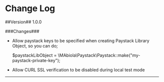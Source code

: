 # Change Log #

##Version##
    1.0.0

###Changes###
 - Allow paystack keys to be specified when creating Paystack Library Object, so you can do;

    $paystackLibObject = \MAbiola\Paystack\Paystack::make("my-paystack-private-key");

 - Allow CURL SSL verification to be disabled during local test mode


___